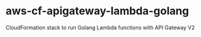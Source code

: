 # aws-cf-apigateway-lambda-golang
CloudFormation stack to run Golang Lambda functions with API Gateway V2
